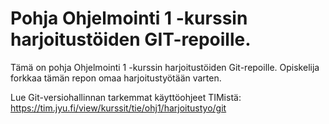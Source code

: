 # Pohja Ohjelmointi 1 -kurssin harjoitustöiden GIT-repoille.

Tämä on pohja Ohjelmointi 1 -kurssin harjoitustöiden Git-repoille. Opiskelija forkkaa tämän repon omaa harjoitustyötään varten. 

Lue Git-versiohallinnan tarkemmat käyttöohjeet TIMistä: <https://tim.jyu.fi/view/kurssit/tie/ohj1/harjoitustyo/git>

